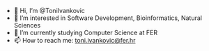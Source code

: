 - 👋 Hi, I’m @ToniIvankovic
- 👀 I’m interested in Software Development, Bioinformatics, Natural Sciences
- 🌱 I’m currently studying Computer Science at FER
- 📫 How to reach me: toni.ivankovic@fer.hr

<!---
ToniIvankovic/ToniIvankovic is a ✨ special ✨ repository because its `README.md` (this file) appears on your GitHub profile.
You can click the Preview link to take a look at your changes.
--->
